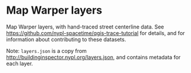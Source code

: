 # Map Warper layers

Map Warper layers, with hand-traced street centerline data. See https://github.com/nypl-spacetime/qgis-trace-tutorial for details, and for information about contributing to these datasets.

Note: `layers.json` is a copy from http://buildinginspector.nypl.org/layers.json, and contains metadata for each layer.
